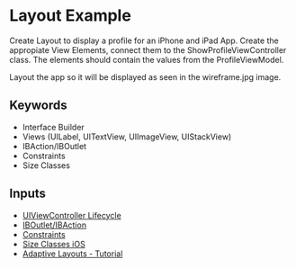 # Layout Example

Create Layout to display a profile for an iPhone and iPad App. Create the appropiate View Elements, connect them to the ShowProfileViewController class. The elements should contain the values from the ProfileViewModel.

Layout the app so it will be displayed as seen in the wireframe.jpg image.

## Keywords
- Interface Builder
- Views (UILabel, UITextView, UIImageView, UIStackView)
- IBAction/IBOutlet
- Constraints
- Size Classes

## Inputs
- [UIViewController Lifecycle](https://developer.apple.com/library/ios/documentation/UIKit/Reference/UIViewController_Class/index.html)
- [IBOutlet/IBAction](http://www.tutorialspoint.com/ios/ios_actions_and_outlets.htm)
- [Constraints](http://www.raywenderlich.com/115440/auto-layout-tutorial-in-ios-9-part-1-getting-started-2)
- [Size Classes iOS](https://developer.apple.com/library/ios/documentation/UserExperience/Conceptual/MobileHIG/LayoutandAppearance.html#//apple_ref/doc/uid/TP40006556-CH54-SW1)
- [Adaptive Layouts - Tutorial](http://mathewsanders.com/designing-adaptive-layouts-for-iphone-6-plus)


